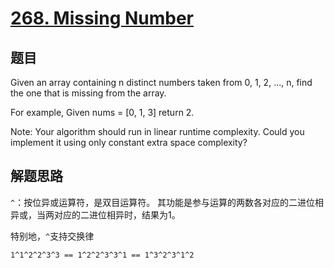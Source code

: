 # [268. Missing Number](https://leetcode-cn.com/problems/missing-number/)

## 题目

        
Given an array containing n distinct numbers taken from 0, 1, 2, ..., n, find the one that is missing from the array.


For example,
Given nums = [0, 1, 3] return 2.



Note:
Your algorithm should run in linear runtime complexity. Could you implement it using only constant extra space complexity?


## 解题思路
`^`：按位异或运算符，是双目运算符。 其功能是参与运算的两数各对应的二进位相异或，当两对应的二进位相异时，结果为1。

特别地，`^`支持交换律
```
1^1^2^2^3^3 == 1^2^2^3^3^1 == 1^3^2^3^1^2
```

